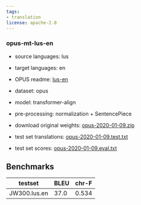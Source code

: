 ```yaml
---
tags:
- translation
license: apache-2.0
---
```


### opus-mt-lus-en

* source languages: lus
* target languages: en
*  OPUS readme: [lus-en](https://github.com/Helsinki-NLP/OPUS-MT-train/blob/master/models/lus-en/README.md)

*  dataset: opus
* model: transformer-align
* pre-processing: normalization + SentencePiece
* download original weights: [opus-2020-01-09.zip](https://object.pouta.csc.fi/OPUS-MT-models/lus-en/opus-2020-01-09.zip)
* test set translations: [opus-2020-01-09.test.txt](https://object.pouta.csc.fi/OPUS-MT-models/lus-en/opus-2020-01-09.test.txt)
* test set scores: [opus-2020-01-09.eval.txt](https://object.pouta.csc.fi/OPUS-MT-models/lus-en/opus-2020-01-09.eval.txt)

## Benchmarks

| testset               | BLEU  | chr-F |
|-----------------------|-------|-------|
| JW300.lus.en 	| 37.0 	| 0.534 |

